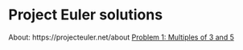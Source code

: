 <h1>Project Euler solutions</h1>
About: https://projecteuler.net/about
<a href="" target="_blank">Problem 1: Multiples of 3 and 5</a>